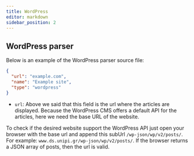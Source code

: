 ```yaml
---
title: WordPress
editor: markdown
sidebar_position: 2
---
```



## WordPress parser
Below is an example of the WordPress parser source file:
```json
{
  "url": "example.com",
  "name": "Example site",
  "type": "wordpress"
}
```
* `url`: Above we said that this field is the url where the articles are displayed. Because the WordPress CMS offers a default API for the articles, here we need the base URL of the website.

To check if the desired website support the WordPress API just open your browser with the base url and append this subUrl `/wp-json/wp/v2/posts/`. For example: `www.ds.unipi.gr/wp-json/wp/v2/posts/`. If the browser returns a JSON array of posts, then the url is valid.
